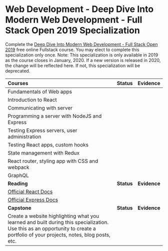 # Web Development - Deep Dive Into Modern Web Development - Full Stack Open 2019 Specialization

Complete the [Deep Dive Into Modern Web Development - Full Stack Open 2019](https://fullstackopen.com/en) free online Fullstack course. You may elect to complete this specialization only once. Note: This specialization is only available in 2019 as the course closes in January, 2020. If a new version is released in 2020, the change will be reflected here. If not, this specialization will be deprecated.

| Courses                                                                                                                                                                         |   Status   |   Evidence   |
| :------------------------------------------------------------------------------------------------------------------------------------------------------------------------------ | :--------: | :----------: |
| Fundamentals of Web apps                                                                                                                                                        |            |              |
| Introduction to React                                                                                                                                                           |            |              |
| Communicating with server                                                                                                                                                       |            |              |
| Programming a server with NodeJS and Express                                                                                                                                    |            |              |
| Testing Express servers, user administration                                                                                                                                    |            |              |
| Testing React apps, custom hooks                                                                                                                                                |            |              |
| State management with Redux                                                                                                                                                     |            |              |
| React router, styling app with CSS and webpack                                                                                                                                  |            |              |
| GraphQL                                                                                                                                                                         |            |              |
| **Reading**                                                                                                                                                                     | **Status** | **Evidence** |
| [Official React Docs](https://reactjs.org/docs/getting-started.html)                                                                                                            |            |              |
| [Official Express Docs](https://expressjs.com/)                                                                                                                                 |            |              |
| **Capstone**                                                                                                                                                                    | **Status** | **Evidence** |
| Create a website highlighting what you learned and built during this specialization. Use this as an opportunity to create a portfolio of your projects, notes, blog posts, etc. |            |
